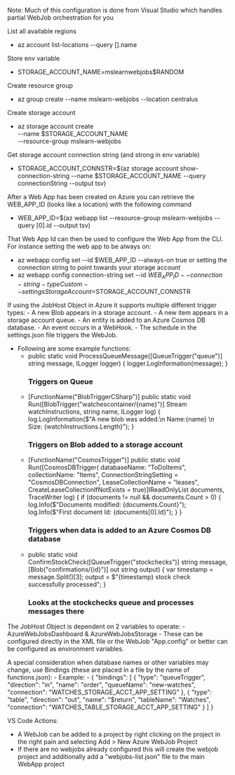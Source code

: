 Note: Much of this configuration is done from Visual Studio which handles partial WebJob orchestration for you

List all available regions
- az account list-locations --query [].name

Store env variable
- STORAGE_ACCOUNT_NAME=mslearnwebjobs$RANDOM

Create resource group
- az group create --name mslearn-webjobs --location centralus

Create storage account
- az storage account create \
    --name $STORAGE_ACCOUNT_NAME \
    --resource-group mslearn-webjobs

Get storage account connection string (and strong in env variable)
- STORAGE_ACCOUNT_CONNSTR=$(az storage account show-connection-string --name $STORAGE_ACCOUNT_NAME --query connectionString --output tsv)

After a Web App has been created on Azure you can retrieve the WEB_APP_ID (looks like a location) with the following command
- WEB_APP_ID=$(az webapp list --resource-group mslearn-webjobs --query [0].id --output tsv)

That Web App Id can then be used to configure the Web App from the CLI.  For instance setting the web app to be always on:
- az webapp config set --id $WEB_APP_ID --always-on true
  or setting the connection string to point towards your storage account
- az webapp config connection-string set --id $WEB_APP_ID --connection-string-type Custom --settings StorageAccount=$STORAGE_ACCOUNT_CONNSTR

If using the JobHost Object in Azure it supports multiple different trigger types:
    - A new Blob appears in a storage account.
    - A new item appears in a storage account queue.
    - An entity is added to an Azure Cosmos DB database.
    - An event occurs in a WebHook.
    - The schedule in the settings.json file triggers the WebJob.
  - Following are some example functions:
    - public static void ProcessQueueMessage([QueueTrigger("queue")] string message, ILogger logger)
        {
            logger.LogInformation(message);
        }
        ### Triggers on Queue
    - [FunctionName("BlobTriggerCSharp")]
        public static void Run([BlobTrigger("watchescontainer/{name}")] Stream watchInstructions, string name, ILogger log)
        {
            log.LogInformation($"A new blob was added.\n Name:{name} \n Size: {watchInstructions.Length}");
        }
        ### Triggers on Blob added to a storage account
    - [FunctionName("CosmosTrigger")]
        public static void Run([CosmosDBTrigger(
            databaseName: "ToDoItems",
            collectionName: "Items",
            ConnectionStringSetting = "CosmosDBConnection",
            LeaseCollectionName = "leases",
            CreateLeaseCollectionIfNotExists = true)]IReadOnlyList<Document> documents,
            TraceWriter log)
        {
            if (documents != null && documents.Count > 0)
            {
                log.Info($"Documents modified: {documents.Count}");
                log.Info($"First document Id: {documents[0].Id}");
            }
        }
        ### Triggers when data is added to an Azure Cosmos DB database
    - public static void ConfirmStockCheck([QueueTrigger("stockchecks")] string message, [Blob("confirmations/{id}")] out string output)
        {
            var timestamp = message.Split()[3];
            output = $"{timestamp} stock check successfully processed";
        }
        ### Looks at the stockchecks queue and processes messages there

The JobHost Object is dependent on 2 variables to operate:
    - AzureWebJobsDashboard & AzureWebJobsStorage
      - These can be configured directly in the XML file or the WebJob "App.config" or better can be configured as environment variables.

A special consideration when database names or other variables may change, use Bindings (these are placed in a file by the name of functions.json):
    - Example:
      - {
          "bindings": [
              {
              "type": "queueTrigger",
              "direction": "in",
              "name": "order",
              "queueName": "new-watches",
              "connection": "WATCHES_STORAGE_ACCT_APP_SETTING"
              },
              {
              "type": "table",
              "direction": "out",
              "name": "$return",
              "tableName": "Watches",
              "connection": "WATCHES_TABLE_STORAGE_ACCT_APP_SETTING"
              }
          ]
        }




VS Code Actions:
- A WebJob can be added to a project by right clicking on the project in the right pain and selecting Add > New Azure WebJob Project
- If there are no webjobs already configured this will create the webjob project and additionally add a "webjobs-list.json" file to the main WebApp project
